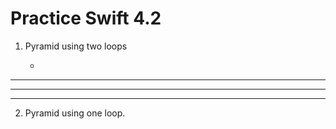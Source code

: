 # Practice Swift 4.2

1. Pyramid using two loops

   *
  ***
 *****
*******

2. Pyramid using one loop.

